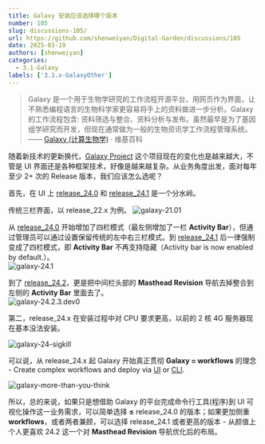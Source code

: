 ```yaml
---
title: Galaxy 安装应该选择哪个版本
number: 105
slug: discussions-105/
url: https://github.com/shenweiyan/Digital-Garden/discussions/105
date: 2025-03-19
authors: [shenweiyan]
categories: 
  - 3.1-Galaxy
labels: ['3.1.x-GalaxyOther']
---
```


> Galaxy  是一个用于生物学研究的工作流程开源平台，用网页作为界面，让不熟悉编程语言的生物科学家更容易将手上的资料做进一步分析。Galaxy 的工作流程包含: 资料筛选与整合、资料分析与发布。虽然最早是为了基因组学研究而开发，但现在通常做为一般的生物资讯学工作流程管理系统。  —— [Galaxy (计算生物学)](https://zh.wikipedia.org/wiki/Galaxy_(%E8%A8%88%E7%AE%97%E7%94%9F%E7%89%A9%E5%AD%B8)) · 维基百科

随着新技术的更新换代，[Galaxy Project](https://github.com/galaxyproject/galaxy) 这个项目现在的变化也是越来越大，不管是 UI 界面还是各种框架技术，好像是越来越复杂。从业务角度出发，面对每年至少 2+ 次的 Release 版本，我们应该怎么选呢？

<!-- more -->

首先，在 UI 上 [release_24.0](https://docs.galaxyproject.org/en/master/releases/24.0_announce.html) 和 [release_24.1](https://docs.galaxyproject.org/en/master/releases/24.1_announce.html) 是一个分水岭。

传统三栏界面，以 release_22.x 为例。
![galaxy-21.01](https://kg.weiyan.tech/2025/03/galaxy-21.01.png)

从 [release_24.0](https://docs.galaxyproject.org/en/master/releases/24.0_announce.html) 开始增加了四栏模式（最左侧增加了一栏 **Activity Bar**），但通过管理员可以通过设置保留传统的左中右三栏模式。到 [release_24.1](https://docs.galaxyproject.org/en/master/releases/24.1_announce.html) 后一律强制变成了四栏模式，即 **Activity Bar** 不再支持隐藏（Activity bar is now enabled by default.）。    
![galaxy-24.1](https://kg.weiyan.tech/2024/10/galaxy-24.1.png)

到了 [release_24.2](https://docs.galaxyproject.org/en/master/releases/24.2_announce.html)，更是把中间栏头部的 **Masthead Revision** 导航去掉整合到左侧的 **Activity Bar** 里面去了。    
![galaxy-24.2.3.dev0](https://kg.weiyan.tech/2025/03/galaxy-24.2.3.dev0.png)

第二，release_24.x 在安装过程中对 CPU 要求更高，以前的 2 核 4G 服务器现在基本没法安装。  
  
![galaxy-24-sigkill](https://kg.weiyan.tech/2025/03/galaxy-24-sigkill.png)

可以说，从 release_24.x 起 Galaxy 开始真正贯彻 **Galaxy = workflows** 的理念 - Create complex workflows and deploy via [UI](https://training.galaxyproject.org/training-material/topics/galaxy-interface/tutorials/workflow-editor/tutorial.html) or [CLI](https://training.galaxyproject.org/training-material/topics/galaxy-interface/tutorials/workflow-automation/tutorial.html). 

![galaxy-more-than-you-think](https://kg.weiyan.tech/2025/03/galaxy-more-than-you-think.png)

所以，总的来说，如果只是想借助 Galaxy 的平台完成命令行工具(程序)到 UI 可视化操作这一业务需求，可以简单选择 **≤** release_24.0 的版本；如果更加侧重 **workflows**，或者两者兼顾，可以选择 release_24.1 或者更高的版本 - 从颜值上个人更喜欢 24.2 这一个对 **Masthead Revision** 导航优化后的布局。

<script src="https://giscus.app/client.js"
	data-repo="shenweiyan/Digital-Garden"
	data-repo-id="R_kgDOKgxWlg"
	data-mapping="number"
	data-term="105"
	data-reactions-enabled="1"
	data-emit-metadata="0"
	data-input-position="bottom"
	data-theme="light"
	data-lang="zh-CN"
	crossorigin="anonymous"
	async>
</script>

